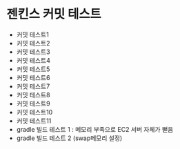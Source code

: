 # 젠킨스 커밋 테스트
- 커밋 테스트1
- 커밋 테스트2
- 커밋 테스트3
- 커밋 테스트4
- 커밋 테스트5
- 커밋 테스트6
- 커밋 테스트7
- 커밋 테스트8
- 커밋 테스트9
- 커밋 테스트10
- 커밋 테스트11
- gradle 빌드 테스트 1 : 메모리 부족으로 EC2 서버 자체가 뻗음
- gradle 빌드 테스트 2 (swap메모리 설정)
